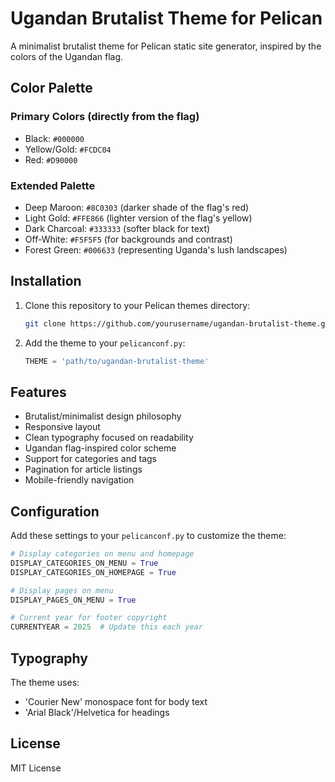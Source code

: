 # Ugandan Brutalist Theme for Pelican

A minimalist brutalist theme for Pelican static site generator, inspired by the colors of the Ugandan flag.

## Color Palette

### Primary Colors (directly from the flag)
* Black: `#000000`
* Yellow/Gold: `#FCDC04`
* Red: `#D90000`

### Extended Palette
* Deep Maroon: `#8C0303` (darker shade of the flag's red)
* Light Gold: `#FFE866` (lighter version of the flag's yellow)
* Dark Charcoal: `#333333` (softer black for text)
* Off-White: `#F5F5F5` (for backgrounds and contrast)
* Forest Green: `#006633` (representing Uganda's lush landscapes)

## Installation

1. Clone this repository to your Pelican themes directory:
   ```bash
   git clone https://github.com/yourusername/ugandan-brutalist-theme.git
   ```

2. Add the theme to your `pelicanconf.py`:
   ```python
   THEME = 'path/to/ugandan-brutalist-theme'
   ```

## Features

- Brutalist/minimalist design philosophy
- Responsive layout
- Clean typography focused on readability
- Ugandan flag-inspired color scheme
- Support for categories and tags
- Pagination for article listings
- Mobile-friendly navigation

## Configuration

Add these settings to your `pelicanconf.py` to customize the theme:

```python
# Display categories on menu and homepage
DISPLAY_CATEGORIES_ON_MENU = True
DISPLAY_CATEGORIES_ON_HOMEPAGE = True

# Display pages on menu
DISPLAY_PAGES_ON_MENU = True

# Current year for footer copyright
CURRENTYEAR = 2025  # Update this each year
```

## Typography

The theme uses:
- 'Courier New' monospace font for body text
- 'Arial Black'/Helvetica for headings

## License

MIT License
